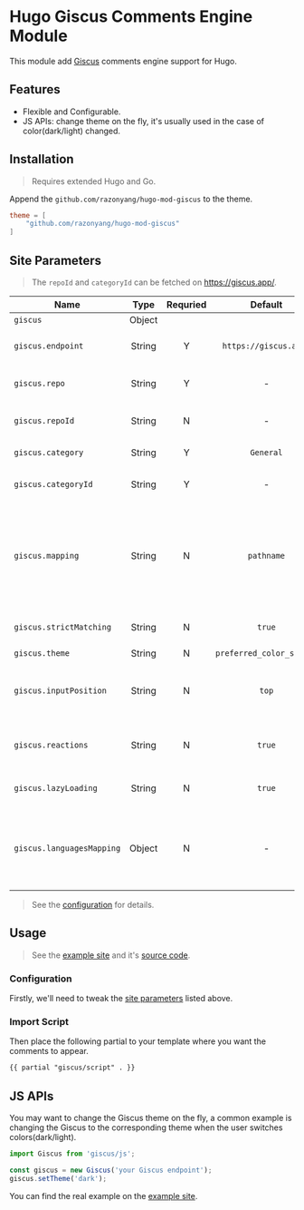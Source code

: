 # Hugo Giscus Comments Engine Module

This module add [Giscus](https://giscus.app/) comments engine support for Hugo.

## Features

- Flexible and Configurable.
- JS APIs: change theme on the fly, it's usually used in the case of color(dark/light) changed.

## Installation

> Requires extended Hugo and Go.

Append the `github.com/razonyang/hugo-mod-giscus` to the theme.

```toml
theme = [
    "github.com/razonyang/hugo-mod-giscus"
]
```

## Site Parameters

> The `repoId` and `categoryId` can be fetched on https://giscus.app/.

| Name | Type | Requried | Default | Description
|---|:-:|:-:|:-:|---
| `giscus` | Object | | |
| `giscus.endpoint` | String | Y | `https://giscus.app/` | The client script endpoint.
| `giscus.repo` | String | Y | - | The GitHub repository, `user/repo`.
| `giscus.repoId` | String | N | - | The GitHub repository ID.
| `giscus.category` | String | Y | `General` | Discussion category.
| `giscus.categoryId` | String | Y | - | Discussion category ID.
| `giscus.mapping` | String | N | `pathname` | The mapping between the embedding page and the embedded discussion.
| `giscus.strictMatching` | String | N | `true` | Use strict title matching.
| `giscus.theme` | String | N | `preferred_color_scheme` |
| `giscus.inputPosition` | String | N | `top` | The input position. Available options: `top` or `bottom`.
| `giscus.reactions` | String | N | `true` | Enable reactions for the main post.
| `giscus.lazyLoading` | String | N | `true` | Load the comments lazily.
| `giscus.languagesMapping` | Object | N | - | The languages mapping from site language to Giscus language.

> See the [configuration](config.yml) for details.

## Usage

> See the [example site](https://projects.razonyang.com/hugo-mod-giscus/) and it's [source code](exampleSite).

### Configuration

Firstly, we'll need to tweak the [site parameters](#site-parameters) listed above.

### Import Script

Then place the following partial to your template where you want the comments to appear.

```html
{{ partial "giscus/script" . }}
```

## JS APIs

You may want to change the Giscus theme on the fly, a common example is changing the Giscus to the corresponding theme when the user switches colors(dark/light).

```js
import Giscus from 'giscus/js';

const giscus = new Giscus('your Giscus endpoint');
giscus.setTheme('dark');
```

You can find the real example on the [example site](exampleSite).

